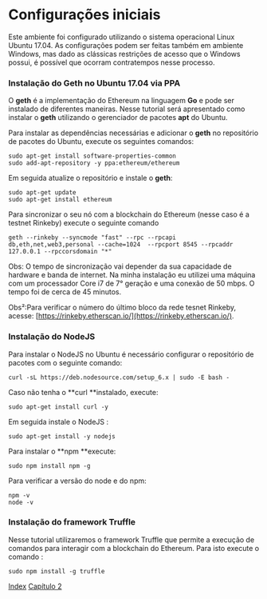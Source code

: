 # Configurações iniciais

Este ambiente foi configurado utilizando o sistema operacional Linux Ubuntu 17.04. As configurações podem ser feitas também em ambiente Windows, mas dado as clássicas restrições de acesso que o Windows possui, é possível que ocorram contratempos nesse processo.

### Instalação do Geth no Ubuntu 17.04 via PPA

O **geth** é a implementação do Ethereum na linguagem **Go** e pode ser instalado de diferentes maneiras. Nesse tutorial será apresentado como instalar o **geth** utilizando o gerenciador de pacotes **apt** do Ubuntu.

Para instalar as dependências necessárias e adicionar o **geth** no repositório de pacotes do Ubuntu, execute os seguintes comandos:

```
sudo apt-get install software-properties-common
sudo add-apt-repository -y ppa:ethereum/ethereum
```

Em seguida atualize o repositório e instale o **geth**:

```
sudo apt-get update
sudo apt-get install ethereum
```

Para sincronizar o seu nó com a blockchain do Ethereum \(nesse caso é a testnet Rinkeby\) execute o seguinte comando

```
geth --rinkeby --syncmode "fast" --rpc --rpcapi db,eth,net,web3,personal --cache=1024  --rpcport 8545 --rpcaddr 127.0.0.1 --rpccorsdomain "*"
```

Obs: O tempo de sincronização vai depender da sua capacidade de hardware e banda de internet. Na minha instalação eu utilizei uma máquina com um processador Core i7 de 7° geração e uma conexão de 50 mbps. O tempo foi de cerca de 45 minutos.

Obs²:Para verificar o número do último bloco da rede tesnet Rinkeby, acesse: [https://rinkeby.etherscan.io/](https://rinkeby.etherscan.io/).

### Instalação do NodeJS

Para instalar o NodeJS no Ubuntu é necessário configurar o repositório de pacotes com o seguinte comando:

```
curl -sL https://deb.nodesource.com/setup_6.x | sudo -E bash -
```

Caso não tenha o **curl **instalado, execute:

```
sudo apt-get install curl -y
```

Em seguida instale o NodeJS :

```
sudo apt-get install -y nodejs
```

Para instalar o **npm **execute:

```
sudo npm install npm -g
```

Para verificar a versão do node e do npm:

```
npm -v
node -v
```

### Instalação do framework Truffle

Nesse tutorial utilizaremos o framework Truffle que permite a execução de comandos para interagir com a blockchain do Ethereum. Para isto execute o comando :

```
sudo npm install -g truffle
```

[Index](/SUMMARY.md) [Capítulo 2](/chapter2.md)

